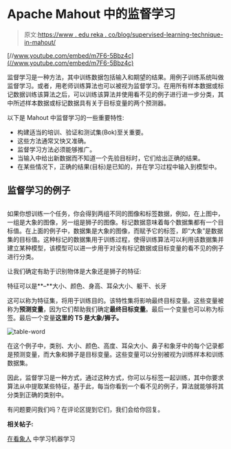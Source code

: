 # Apache Mahout 中的监督学习

> 原文:[https://www . edu reka . co/blog/supervised-learning-technique-in-mahout/](https://www.edureka.co/blog/supervised-learning-technique-in-mahout/)

[//www.youtube.com/embed/m7F6-5Bbz4c](//www.youtube.com/embed/m7F6-5Bbz4c)

监督学习是一种方法，其中训练数据包括输入和期望的结果。用例子训练系统叫做监督学习。或者，用老师训练算法也可以被视为监督学习。在用所有样本数据或标记数据训练该算法之后，可以训练该算法并使用看不见的例子进行进一步分类，其中所述样本数据或标记数据具有关于目标变量的两个预测器。

以下是 Mahout 中监督学习的一些重要特性:

*   构建适当的培训、验证和测试集(Bok)至关重要。
*   这些方法通常又快又准确。
*   监督学习方法必须能够推广。
*   当输入中给出新数据而不知道一个先验目标时，它们给出正确的结果。
*   在某些情况下，正确的结果(目标)是已知的，并在学习过程中输入到模型中。

## **监督学习的例子**

## 

如果你想训练一个任务，你会得到两组不同的图像和标签数据，例如，在上图中，一组是大象的图像，另一组是狮子的图像。标记数据意味着每个数据集都有一个目标值。在上面的例子中，数据集是大象的图像，而赋予它的标签，即“大象”是数据集的目标值。这种标记的数据集用于训练过程，使得训练算法可以利用该数据集并建立某种模型，该模型可以进一步用于对没有标记数据或目标变量的看不见的例子进行分类。

让我们确定有助于识别物体是大象还是狮子的特征:

特征可以是**–**大小、颜色、身高、耳朵大小、躯干、长牙

这可以称为特征集，将用于训练目的。该特性集将影响最终目标变量。这些变量被称为**预测变量**，因为它们帮助我们确定**最终目标变量**。最后一个变量也可以称为标签。最后一个变量**这里的 T5 是大象/狮子。**

![table-word](../Images/93eb076b4dd202cebe86aa8e789214ca.png)

在这个例子中，类别、大小、颜色、高度、耳朵大小、鼻子和象牙中的每个记录都是预测变量，而大象和狮子是目标变量。这些变量可以分别被视为训练样本和训练数据集。

因此，监督学习是一种方式，通过这种方式，你可以与标签一起训练，其中你要求算法从中提取某些特征，基于此，每当你看到一个看不见的例子，算法就能够将其分类到正确的类别中。

有问题要问我们吗？在评论区提到它们，我们会给你回复。

**相关帖子:**

[在看象人](https://www.edureka.co/mahout-self-paced "Learn Machine Learning in Mahout") 中学习机器学习